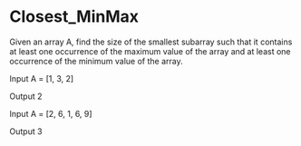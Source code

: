 # Closest_MinMax

Given an array A, find the size of the smallest subarray such that it contains at least one occurrence of the maximum value of the array and
at least one occurrence of the minimum value of the array.

Input
A = [1, 3, 2]

Output
2

Input
A = [2, 6, 1, 6, 9]

Output
3

